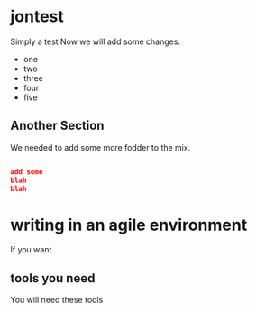 # jontest
Simply a test
Now we will add some changes:
* one
* two
* three
* four
* five
## Another Section
We needed to add some more fodder to the mix.

```json

add some
blah
blah

```
# writing in an agile environment

If you want 

## tools you need 

You will need these tools

